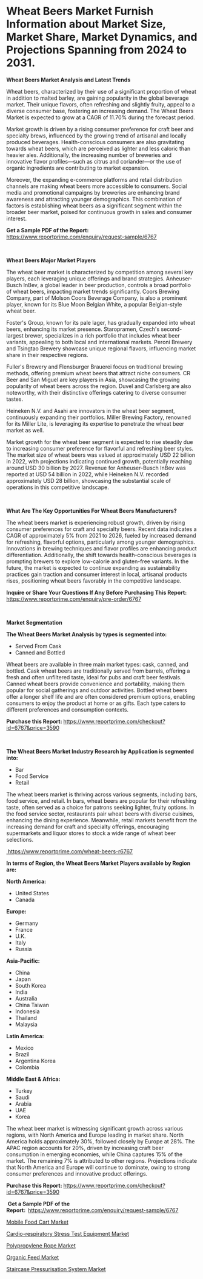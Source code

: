 <p><h1>Wheat Beers Market Furnish Information about Market Size, Market Share, Market Dynamics, and Projections Spanning from 2024 to 2031.</h1></p><p><strong>Wheat Beers Market Analysis and Latest Trends</strong></p>
<p><p>Wheat beers, characterized by their use of a significant proportion of wheat in addition to malted barley, are gaining popularity in the global beverage market. Their unique flavors, often refreshing and slightly fruity, appeal to a diverse consumer base, fostering an increasing demand. The Wheat Beers Market is expected to grow at a CAGR of 11.70% during the forecast period. </p><p>Market growth is driven by a rising consumer preference for craft beer and specialty brews, influenced by the growing trend of artisanal and locally produced beverages. Health-conscious consumers are also gravitating towards wheat beers, which are perceived as lighter and less caloric than heavier ales. Additionally, the increasing number of breweries and innovative flavor profiles—such as citrus and coriander—or the use of organic ingredients are contributing to market expansion.</p><p>Moreover, the expanding e-commerce platforms and retail distribution channels are making wheat beers more accessible to consumers. Social media and promotional campaigns by breweries are enhancing brand awareness and attracting younger demographics. This combination of factors is establishing wheat beers as a significant segment within the broader beer market, poised for continuous growth in sales and consumer interest.</p></p>
<p><strong>Get a Sample PDF of the Report:&nbsp;</strong> <a href="https://www.reportprime.com/enquiry/request-sample/6767">https://www.reportprime.com/enquiry/request-sample/6767</a></p>
<p>&nbsp;</p>
<p><strong>Wheat Beers Major Market Players</strong></p>
<p><p>The wheat beer market is characterized by competition among several key players, each leveraging unique offerings and brand strategies. Anheuser-Busch InBev, a global leader in beer production, controls a broad portfolio of wheat beers, impacting market trends significantly. Coors Brewing Company, part of Molson Coors Beverage Company, is also a prominent player, known for its Blue Moon Belgian White, a popular Belgian-style wheat beer.</p><p>Foster's Group, known for its pale lager, has gradually expanded into wheat beers, enhancing its market presence. Staropramen, Czech's second-largest brewer, specializes in a rich portfolio that includes wheat beer variants, appealing to both local and international markets. Peroni Brewery and Tsingtao Brewery showcase unique regional flavors, influencing market share in their respective regions.</p><p>Fuller's Brewery and Flensburger Brauerei focus on traditional brewing methods, offering premium wheat beers that attract niche consumers. CR Beer and San Miguel are key players in Asia, showcasing the growing popularity of wheat beers across the region. Duvel and Carlsberg are also noteworthy, with their distinctive offerings catering to diverse consumer tastes.</p><p>Heineken N.V. and Asahi are innovators in the wheat beer segment, continuously expanding their portfolios. Miller Brewing Factory, renowned for its Miller Lite, is leveraging its expertise to penetrate the wheat beer market as well.</p><p>Market growth for the wheat beer segment is expected to rise steadily due to increasing consumer preference for flavorful and refreshing beer styles. The market size of wheat beers was valued at approximately USD 22 billion in 2022, with projections indicating continued growth, potentially reaching around USD 30 billion by 2027. Revenue for Anheuser-Busch InBev was reported at USD 54 billion in 2022, while Heineken N.V. recorded approximately USD 28 billion, showcasing the substantial scale of operations in this competitive landscape.</p></p>
<p>&nbsp;</p>
<p><strong>What Are The Key Opportunities For Wheat Beers Manufacturers?</strong></p>
<p><p>The wheat beers market is experiencing robust growth, driven by rising consumer preferences for craft and specialty beers. Recent data indicates a CAGR of approximately 5% from 2021 to 2026, fueled by increased demand for refreshing, flavorful options, particularly among younger demographics. Innovations in brewing techniques and flavor profiles are enhancing product differentiation. Additionally, the shift towards health-conscious beverages is prompting brewers to explore low-calorie and gluten-free variants. In the future, the market is expected to continue expanding as sustainability practices gain traction and consumer interest in local, artisanal products rises, positioning wheat beers favorably in the competitive landscape.</p></p>
<p><strong>Inquire or Share Your Questions If Any Before Purchasing This Report:</strong> <a href="https://www.reportprime.com/enquiry/pre-order/6767">https://www.reportprime.com/enquiry/pre-order/6767</a></p>
<p>&nbsp;</p>
<p><strong>Market Segmentation</strong></p>
<p><strong>The Wheat Beers Market Analysis by types is segmented into:</strong></p>
<p><ul><li>Served From Cask</li><li>Canned and Bottled</li></ul></p>
<p><p>Wheat beers are available in three main market types: cask, canned, and bottled. Cask wheat beers are traditionally served from barrels, offering a fresh and often unfiltered taste, ideal for pubs and craft beer festivals. Canned wheat beers provide convenience and portability, making them popular for social gatherings and outdoor activities. Bottled wheat beers offer a longer shelf life and are often considered premium options, enabling consumers to enjoy the product at home or as gifts. Each type caters to different preferences and consumption contexts.</p></p>
<p><strong>Purchase this Report:&nbsp;</strong><a href="https://www.reportprime.com/checkout?id=6767&price=3590">https://www.reportprime.com/checkout?id=6767&price=3590</a></p>
<p>&nbsp;</p>
<p><strong>The Wheat Beers Market Industry Research by Application is segmented into:</strong></p>
<p><ul><li>Bar</li><li>Food Service</li><li>Retail</li></ul></p>
<p><p>The wheat beers market is thriving across various segments, including bars, food service, and retail. In bars, wheat beers are popular for their refreshing taste, often served as a choice for patrons seeking lighter, fruity options. In the food service sector, restaurants pair wheat beers with diverse cuisines, enhancing the dining experience. Meanwhile, retail markets benefit from the increasing demand for craft and specialty offerings, encouraging supermarkets and liquor stores to stock a wide range of wheat beer selections.</p></p>
<p><a href="https://www.reportprime.com/wheat-beers-r6767">&nbsp;https://www.reportprime.com/wheat-beers-r6767</a></p>
<p><strong>In terms of Region, the Wheat Beers Market Players available by Region are:</strong></p>
<p>
    <p> <strong> North America: </strong>
        <ul>
            <li>United States</li>
            <li>Canada</li>
        </ul>
        </p> 
    <p> <strong> Europe: </strong>
        <ul>
            <li>Germany</li>
            <li>France</li>
            <li>U.K.</li>
            <li>Italy</li>
            <li>Russia</li>
        </ul>
        </p> 
    <p> <strong> Asia-Pacific: </strong>
        <ul>
            <li>China</li>
            <li>Japan</li>
            <li>South Korea</li>
            <li>India</li>
            <li>Australia</li>
            <li>China Taiwan</li>
            <li>Indonesia</li>
            <li>Thailand</li>
            <li>Malaysia</li>
        </ul>
        </p> 
    <p> <strong> Latin America: </strong>
        <ul>
            <li>Mexico</li>
            <li>Brazil</li>
            <li>Argentina Korea</li>
            <li>Colombia</li>
        </ul>
        </p> 
    <p> <strong> Middle East & Africa: </strong>
        <ul>
            <li>Turkey</li>
            <li>Saudi</li>
            <li>Arabia</li>
            <li>UAE</li>
            <li>Korea</li>
        </ul>
    </p>
    </p>
<p><p>The wheat beer market is witnessing significant growth across various regions, with North America and Europe leading in market share. North America holds approximately 30%, followed closely by Europe at 28%. The APAC region accounts for 20%, driven by increasing craft beer consumption in emerging economies, while China captures 15% of the market. The remaining 7% is attributed to other regions. Projections indicate that North America and Europe will continue to dominate, owing to strong consumer preferences and innovative product offerings.</p></p>
<p><strong>Purchase this Report: </strong><a href="https://www.reportprime.com/checkout?id=6767&price=3590">https://www.reportprime.com/checkout?id=6767&price=3590</a></p>
<p>&nbsp;<strong>Get a Sample PDF of the Report:&nbsp;&nbsp;</strong><a href="https://www.reportprime.com/enquiry/request-sample/6767">https://www.reportprime.com/enquiry/request-sample/6767</a></p>
<p><strong></strong></p>
<p><p><a href="https://medium.com/@cpierre31945/global-mobile-food-cart-market-exploring-market-share-market-trends-and-future-growth-05da84fa7aae">Mobile Food Cart Market</a></p><p><a href="https://issuu.com/reportprime-2/docs/cardio-respiratory-stress-test-equi_634df6642d8ba0">Cardio-respiratory Stress Test Equipment Market</a></p><p><a href="https://issuu.com/reportprime-2/docs/polypropylene-rope-market-size-2030_5d03e2eb22f143">Polypropylene Rope Market</a></p><p><a href="https://www.linkedin.com/pulse/future-insights-organic-feed-market-trends-regional-analysis-kv4oe?trackingId=NFQ%2B6enmSvmGdtDWJX1Zfg%3D%3D">Organic Feed Market</a></p><p><a href="https://medium.com/@cpierre31945/strategic-insights-into-global-staircase-pressurisation-system-market-trends-2024-2031-covered-fe4b87a21889?postPublishedType=initial">Staircase Pressurisation System Market</a></p></p>